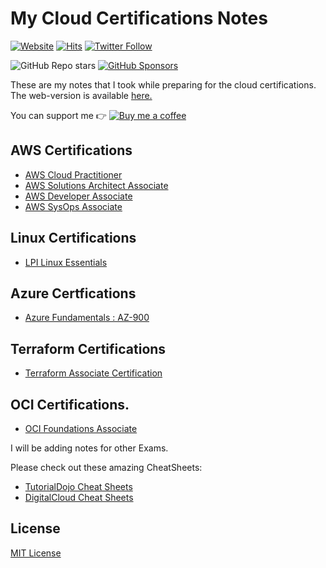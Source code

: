 # My Cloud Certifications Notes

[![Website](https://img.shields.io/website?down_color=red&down_message=down&up_color=green&up_message=up&url=https%3A%2F%2Fnotes.rishab.cloud)](https://rishabkumar.com/notes) 
[![Hits](https://hits.seeyoufarm.com/api/count/incr/badge.svg?url=https%3A%2F%2Fgithub.com%2Frishabkumar7%2FCloudNotes&count_bg=%2379C83D&title_bg=%23555555&icon=&icon_color=%23E7E7E7&title=hits&edge_flat=false)](https://hits.seeyoufarm.com)
[![Twitter Follow](https://img.shields.io/twitter/follow/rishabk7?style=social)](https://twitter.com/rishabk7)

<!-- Github buttons -->
![GitHub Repo stars](https://img.shields.io/github/stars/rishabkumar7/CloudNotes?style=social)
[![GitHub Sponsors](https://img.shields.io/github/sponsors/rishabkumar7?style=social)](https://github.com/sponsors/rishabkumar7)
<!-- /Github buttons --> 

These are my notes that I took while preparing for the cloud certifications.
The web-version is available [here.](https://rishabkumar.com/notes)

You can support me 👉 [![Buy me a coffee](https://img.shields.io/static/v1.svg?label=Buy%20me%20a%20coffee&message=🥨&color=black&logo=buy%20me%20a%20coffee&logoColor=white&labelColor=6f4e37)](https://www.buymeacoffee.com/rishabincloud)

## AWS Certifications
- [AWS Cloud Practitioner](CPP.md)
- [AWS Solutions Architect Associate](SAA.md)
- [AWS Developer Associate](CDA.md)
- [AWS SysOps Associate](SysOpsAssociate.md)

## Linux Certifications
- [LPI Linux Essentials](LPILinuxEssentials.md)

## Azure Certfications
- [Azure Fundamentals : AZ-900](AzureFundamentals.md)

## Terraform Certifications
- [Terraform Associate Certification](Terraform.md)

## OCI Certifications.
- [OCI Foundations Associate](OCIFA.md)

I will be adding notes for other Exams.

Please check out these amazing CheatSheets:
- [TutorialDojo Cheat Sheets](https://tutorialsdojo.com/aws-cheat-sheets/)
- [DigitalCloud Cheat Sheets](https://digitalcloud.training/certification-training/)

## License
[MIT License](https://github.com/rishabkumar7/CloudNotes/blob/master/LICENSE)
